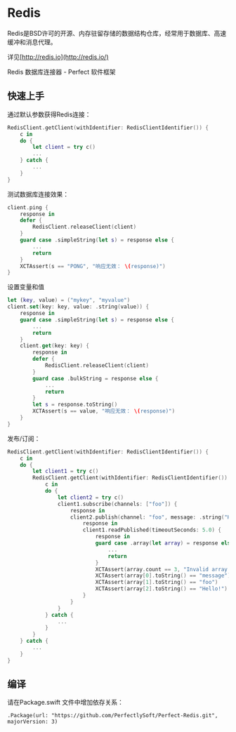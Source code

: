 # Redis

Redis是BSD许可的开源、内存驻留存储的数据结构仓库，经常用于数据库、高速缓冲和消息代理。

详见[http://redis.io](http://redis.io/)

Redis 数据库连接器 - Perfect 软件框架


## 快速上手

通过默认参数获得Redis连接：

```swift
RedisClient.getClient(withIdentifier: RedisClientIdentifier()) {
	c in
	do {
		let client = try c()
		...
	} catch {
		...
	}
}
```

测试数据库连接效果：

```swift
client.ping {
	response in
	defer {
		RedisClient.releaseClient(client)
	}
	guard case .simpleString(let s) = response else {
		...
		return
	}
	XCTAssert(s == "PONG", "响应无效： \(response)")
}
```

设置变量和值

```swift
let (key, value) = ("mykey", "myvalue")
client.set(key: key, value: .string(value)) {
	response in
	guard case .simpleString(let s) = response else {
		...
		return
	}
	client.get(key: key) {
		response in
		defer {
			RedisClient.releaseClient(client)
		}
		guard case .bulkString = response else {
			...
			return
		}
		let s = response.toString()
		XCTAssert(s == value, "响应无效： \(response)")
	}
}
```

发布/订阅：

```swift
RedisClient.getClient(withIdentifier: RedisClientIdentifier()) {
	c in
	do {
		let client1 = try c()
		RedisClient.getClient(withIdentifier: RedisClientIdentifier()) {
			c in
			do {
				let client2 = try c()
				client1.subscribe(channels: ["foo"]) {
					response in
					client2.publish(channel: "foo", message: .string("Hello!")) {
						response in
						client1.readPublished(timeoutSeconds: 5.0) {
							response in
							guard case .array(let array) = response else {
								...
								return
							}
							XCTAssert(array.count == 3, "Invalid array elements")
							XCTAssert(array[0].toString() == "message")
							XCTAssert(array[1].toString() == "foo")
							XCTAssert(array[2].toString() == "Hello!")
						}
					}
				}
			} catch {
				...
			}
		}
	} catch {
		...
	}
}
```

## 编译

请在Package.swift 文件中增加依存关系：

```
.Package(url: "https://github.com/PerfectlySoft/Perfect-Redis.git", majorVersion: 3)
```


